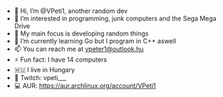 - 👋 Hi, I’m @VPeti1, another random dev
- 💾 I’m interested in programming, junk computers and the Sega Mega Drive
- 👀 My main focus is developing random things
- 🤔 I’m currently learning Go but I program in C++ aswell
- 📫 You can reach me at vpeter1@outlook.hu
- ⚡ Fun fact: I have 14 computers
- 🇭🇺 I live in Hungary
- 👾 Twitch: vpeti___
- 💻 AUR: https://aur.archlinux.org/account/VPeti1 

<!---
VPeti1/VPeti1 is a ✨ special ✨ repository because its `README.md` (this file) appears on your GitHub profile.
You can click the Preview link to take a look at your changes.
--->
